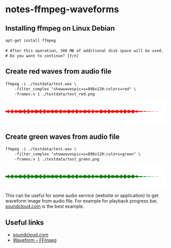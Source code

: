 # notes-ffmpeg-waveforms

## Installing ffmpeg on Linux Debian
```
apt-get install ffmpeg

# After this operation, 300 MB of additional disk space will be used.
# Do you want to continue? [Y/n]
```

## Create red waves from audio file
```
ffmpeg -i ./testdata/test.wav \
	-filter_complex "showwavespic=s=898x120:colors=red" \
	-frames:v 1 ./testdata/test_red.png
```
![Example red](https://raw.githubusercontent.com/vladimirok5959/notes-ffmpeg-waveforms/master/testdata/test_red.png)

## Create green waves from audio file
```
ffmpeg -i ./testdata/test.wav \
	-filter_complex "showwavespic=s=898x120:colors=green" \
	-frames:v 1 ./testdata/test_green.png
```
![Example green](https://raw.githubusercontent.com/vladimirok5959/notes-ffmpeg-waveforms/master/testdata/test_green.png)

This can be useful for some audio service (website or application) to get waveform image from audio file. For example for playback progress bar, [soundcloud.com](https://soundcloud.com) is the best example.

## Useful links
* [soundcloud.com](https://soundcloud.com)
* [Waveform – FFmpeg](https://trac.ffmpeg.org/wiki/Waveform)

